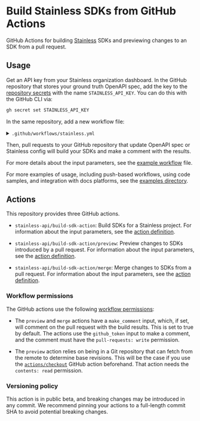# Build Stainless SDKs from GitHub Actions

GitHub Actions for building [Stainless](https://stainless.com/) SDKs and
previewing changes to an SDK from a pull request.

## Usage

Get an API key from your Stainless organization dashboard. In the GitHub
repository that stores your ground truth OpenAPI spec, add the key to the
[repository secrets](https://docs.github.com/en/actions/security-for-github-actions/security-guides/using-secrets-in-github-actions#creating-secrets-for-a-repository)
with the name `STAINLESS_API_KEY`. You can do this with the GitHub CLI via:

```bash
gh secret set STAINLESS_API_KEY
```

In the same repository, add a new workflow file:

<details>
<summary><code>.github/workflows/stainless.yml</code></summary>

```yml
name: Build SDKs for pull request

on:
  pull_request:
    types:
      - opened
      - synchronize
      - reopened
      - closed

concurrency:
  group: ${{ github.workflow }}-${{ github.event.pull_request.number }}
  cancel-in-progress: true

env:
  STAINLESS_ORG: YOUR_ORG
  STAINLESS_PROJECT: YOUR_PROJECT
  OAS_PATH: YOUR_OAS_PATH
  COMMIT_MESSAGE: ${{ github.event.pull_request.title }}

jobs:
  preview:
    if: github.event.action != 'closed'
    runs-on: ubuntu-latest
    permissions:
      contents: read
      pull-requests: write
    steps:
      - name: Checkout repository
        uses: actions/checkout@v4
        with:
          fetch-depth: 2

      - name: Run preview builds
        uses: stainless-api/build-sdk-action/preview@3700a786e634a1bb1bab5d09a436cec0fcc75491
        with:
          stainless_api_key: ${{ secrets.STAINLESS_API_KEY }}
          org: ${{ env.STAINLESS_ORG }}
          project: ${{ env.STAINLESS_PROJECT }}
          oas_path: ${{ env.OAS_PATH }}
          commit_message: ${{ env.COMMIT_MESSAGE }}

  merge:
    if: github.event.action == 'closed' && github.event.pull_request.merged == true
    runs-on: ubuntu-latest
    permissions:
      contents: read
      pull-requests: write
    steps:
      - name: Checkout repository
        uses: actions/checkout@v4
        with:
          fetch-depth: 2

      - name: Run merge build
        uses: stainless-api/build-sdk-action/merge@3700a786e634a1bb1bab5d09a436cec0fcc75491
        with:
          stainless_api_key: ${{ secrets.STAINLESS_API_KEY }}
          org: ${{ env.STAINLESS_ORG }}
          project: ${{ env.STAINLESS_PROJECT }}
          oas_path: ${{ env.OAS_PATH }}
          commit_message: ${{ env.COMMIT_MESSAGE }}
```
</details>

Then, pull requests to your GitHub repository that update OpenAPI spec or
Stainless config will build your SDKs and make a comment with the results.

For more details about the input parameters, see the
[example workflow](./examples/pull_request.yml) file.

For more examples of usage, including push-based workflows, using code samples,
and integration with docs platforms, see the [examples directory](./examples).

## Actions

This repository provides three GitHub actions.

- `stainless-api/build-sdk-action`: Build SDKs for a Stainless project. For
information about the input parameters, see the [action definition](./action.yml).

- `stainless-api/build-sdk-action/preview`: Preview changes to SDKs introduced
by a pull request. For information about the input parameters, see the
[action definition](./preview/action.yml).

- `stainless-api/build-sdk-action/merge`: Merge changes to SDKs from a pull
request. For information about the input parameters, see the
[action definition](./merge/action.yml).

### Workflow permissions

The GitHub actions use the following
[workflow permissions](https://docs.github.com/en/actions/writing-workflows/workflow-syntax-for-github-actions#jobsjob_idpermissions):

- The `preview` and `merge` actions have a `make_comment` input, which, if set,
will comment on the pull request with the build results. This is set to true by
default. The actions use the `github_token` input to make a comment, and the
comment must have the `pull-requests: write` permission.

- The `preview` action relies on being in a Git repository that can fetch from
the remote to determine base revisions. This will be the case if you use the
[`actions/checkout`](https://github.com/actions/checkout) GitHub action
beforehand. That action needs the `contents: read` permission.

### Versioning policy

This action is in public beta, and breaking changes may be introduced in any
commit. We recommend pinning your actions to a full-length commit SHA to avoid
potential breaking changes.
